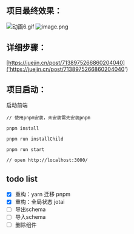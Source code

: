 ## 项目最终效果：
![动画6.gif](./public/show.gif)
![image.png](https://p3-juejin.byteimg.com/tos-cn-i-k3u1fbpfcp/424b6a75103d4f12b7ef206b03d670d9~tplv-k3u1fbpfcp-watermark.image?)

## 详细步骤：
[https://juejin.cn/post/7138975266860204040]('https://juejin.cn/post/7138975266860204040')

## 项目启动：

启动前端
````
// 使用pnpm安装，未安装需先安装pnpm

pnpm install

pnpm run installChild

pnpm run start

// open http://localhost:3000/
````

## todo list
- [x] 重构：yarn 迁移 pnpm
- [x] 重构：全局状态 jotai
- [ ] 导出schema
- [ ] 导入schema
- [ ] 删除组件
